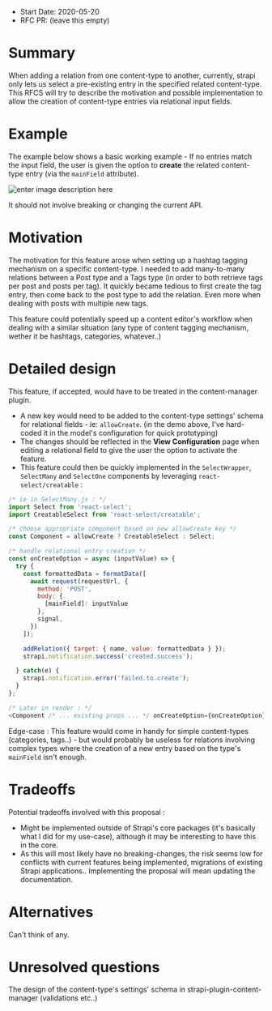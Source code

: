 - Start Date: 2020-05-20
- RFC PR: (leave this empty)

# Summary

When adding a relation from one content-type to another, currently, strapi only lets us select a pre-existing entry in the specified related content-type. This RFCS will try to describe the motivation and possible implementation to allow the creation of content-type entries via relational input fields.

# Example
The example below shows a basic working example - If no entries match the input field, the user is given the option to **create** the related content-type entry (via the `mainField` attribute).

![enter image description here](https://user-images.githubusercontent.com/11134131/81402093-0ade7e80-9131-11ea-8183-7bf5cc9e7fc8.gif)

It should not involve breaking or changing the current API.

# Motivation

The motivation for this feature arose when setting up a hashtag tagging mechanism on a specific content-type. I needed to add many-to-many relations between a Post type and a Tags type (in order to both retrieve tags per post and posts per tag). It quickly became tedious to first create the tag entry, then come back to the post type to add the relation. Even more when dealing with posts with multiple new tags.

This feature could potentially speed up a content editor's workflow when dealing with a similar situation (any type of content tagging mechanism, wether it be hashtags, categories, whatever..)

# Detailed design

This feature, if accepted, would have to be treated in the content-manager plugin.

- A new key would need to be added to the content-type settings' schema for relational fields - ie: `allowCreate`. (in the demo above, I've hard-coded it in the model's configuration for quick prototyping)
- The changes should be reflected in the **View Configuration** page when editing a relational field to give the user the option to activate the feature.
- This feature could then be quickly implemented in the `SelectWrapper`, `SelectMany` and `SelectOne` components by leveraging `react-select/creatable` :

```javascript
/* ie in SelectMany.js : */
import Select from 'react-select';
import CreatableSelect from 'react-select/creatable';

/* choose appropriate component based on new allowCreate key */
const Component = allowCreate ? CreatableSelect : Select;

/* handle relational entry creation */
const onCreateOption = async (inputValue) => {
  try {
    const formattedData = formatData([
      await request(requestUrl, {
        method: 'POST',
        body: {
          [mainField]: inputValue
        },
        signal,
      })
    ]);

    addRelation({ target: { name, value: formattedData } });
    strapi.notification.success('created.success');

  } catch(e) {
    strapi.notification.error('failed.to.create');
  }
};

/* Later in render : */
<Component /* ... existing props ... */ onCreateOption={onCreateOption} />

```

Edge-case :
This feature would come in handy for simple content-types (categories, tags..) - but would probably be useless for relations involving complex types where the creation of a new entry based on the type's `mainField` isn't enough.

# Tradeoffs

Potential tradeoffs involved with this proposal :
- Might be implemented outside of Strapi's core packages (it's basically what I did for my use-case), although it may be interesting to have this in the core.
- As this will most likely have no breaking-changes, the risk seems low for conflicts with current features being implemented, migrations of existing Strapi applications.. Implementing the proposal will mean updating the documentation.

# Alternatives
Can't think of any.

# Unresolved questions
The design of the content-type's settings' schema in strapi-plugin-content-manager (validations etc..)
